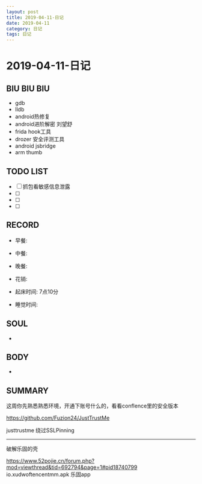 ```yaml
---
layout: post
title: 2019-04-11-日记
date: 2019-04-11
category: 日记
tags: 日记
---
```

# 2019-04-11-日记
## BIU BIU BIU
- gdb
- lldb
- android热修复
- android进阶解密 刘望舒
- frida hook工具
- drozer 安全评测工具
- android jsbridge
- arm thumb
 
## TODO LIST
- [ ] 抓包看敏感信息泄露
- [ ] 
- [ ] 
- [ ] 
 
## RECORD
- 早餐:  
- 中餐:  
- 晚餐:  
 
- 花销:  
 
- 起床时间: 7点10分  
- 睡觉时间:  
 
## SOUL
- 
 
## BODY
- 
 
## SUMMARY

这周你先熟悉熟悉环境，开通下账号什么的，看看conflence里的安全版本
 
 https://github.com/Fuzion24/JustTrustMe

 justtrustme 绕过SSLPinning


---

破解乐固的壳

https://www.52pojie.cn/forum.php?mod=viewthread&tid=692794&page=1#pid18740799
io.xudwoftencentmm.apk 乐固app

